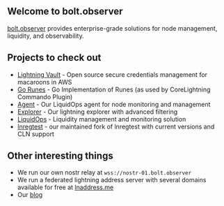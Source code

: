 ## Welcome to bolt.observer

[bolt.observer](https://bolt.observer) provides enterprise-grade solutions for node management, liquidity, and observability.

## Projects to check out
- [Lightning Vault](https://github.com/bolt-observer/lightning-vault) - Open source secure credentials management for macaroons in AWS
- [Go Runes](https://github.com/bolt-observer/go-runes) - Go Implementation of Runes (as used by CoreLightning Commando Plugin)
- [Agent](https://github.com/bolt-observer/agent) - Our LiquidOps agent for node monitoring and management 
- [Explorer](https://bolt.observer/explorer/) - Our lightning explorer with advanced filtering 
- [LiquidOps](https://boltobserver.substack.com/p/introducing-liquidops) - Liquidity management and monitoring solution 
- [lnregtest](https://github.com/bolt-observer/lnregtest) - our maintained fork of lnregtest with current versions and CLN support

## Other interesting things
- We run our own nostr relay at `wss://nostr-01.bolt.observer`
- We run a federated lightning address server with several domains available for free at [lnaddress.me](https://lnaddress.me/)
- Our [blog](https://boltobserver.substack.com/)
